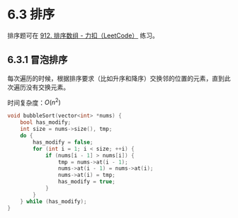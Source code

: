# 6.3 排序

排序题可在 [912. 排序数组 - 力扣（LeetCode）](https://leetcode.cn/problems/sort-an-array/description/) 练习。

## 6.3.1 冒泡排序

每次遍历的时候，根据排序要求（比如升序和降序）交换邻的位置的元素，直到此次遍历没有交换元素。

时间复杂度：$O(n^2)$

```cpp
void bubbleSort(vector<int> *nums) {
    bool has_modify;
    int size = nums->size(), tmp;
    do {
        has_modify = false;
        for (int i = 1; i < size; ++i) {
            if (nums[i - 1] > nums[i]) {
                tmp = nums->at(i - 1);
                nums->at(i - 1) = nums->at(i);
                nums->at(i) = tmp;
                has_modify = true;
            }
        }
    } while (has_modify);
}
```